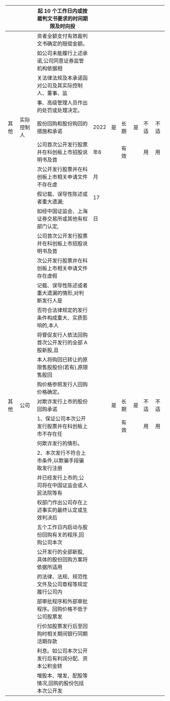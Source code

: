 |    |       | 起 10 个工作日内或按裁判文书要求的时间期限及时向投 |      |   |    |   |    |    |
|----|-------|-----------------------------|------|---|----|---|----|----|
|    |       | 资者全额支付有效裁判文书确定的赔偿金额。        |      |   |    |   |    |    |
|    |       | 如公司未能履行上述承诺,公司同意证券监管机构依据相   |      |   |    |   |    |    |
|    |       | 关法律法规及本承诺函对公司及其实际控制人、董事、监   |      |   |    |   |    |    |
|    |       | 事、高级管理人员作出的处罚或处理决定。         |      |   |    |   |    |    |
| 其他 | 实际控制人 | 股份回购和股份购回的措施和承诺             | 2022 | 是 | 长期 | 是 | 不适 | 不适 |
|    |       | 公司首次公开发行股票并在科创板上市招股说明书及首    | 年6   |   | 有效 |   | 用  | 用  |
|    |       | 次公开发行股票并在科创板上市相关申请文件不存在虚    | 月    |   |    |   |    |    |
|    |       | 假记载、误导性陈述或者重大遗漏;            | 17   |   |    |   |    |    |
|    |       | 如经中国证监会、上海证券交易所或其他有权部门认定,   | 日    |   |    |   |    |    |
|    |       | 公司首次公开发行股票并在科创板上市招股说明书及首    |      |   |    |   |    |    |
|    |       | 次公开发行股票并在科创板上市相关申请文件存在虚假    |      |   |    |   |    |    |
|    |       | 记载、误导性陈述或者重大遗漏的情形,对判断发行人是   |      |   |    |   |    |    |
|    |       | 否符合法律规定的发行条件构成重大、实质影响的,本人   |      |   |    |   |    |    |
|    |       | 将督促发行人依法回购首次公开发行的全部 A 股新股,且 |      |   |    |   |    |    |
|    |       | 本人将购回已转让的原限售股股份(若有),原限售股回   |      |   |    |   |    |    |
|    |       | 购价格参照发行人回购价格确定。             |      |   |    |   |    |    |
| 其他 | 公司    | 对欺诈发行上市的股份回购承诺              |      | 是 | 长期 | 是 | 不适 | 不适 |
|    |       | 1、保证公司本次公开发行股票并在科创板上市不存在任   |      |   | 有效 |   | 用  | 用  |
|    |       | 何欺诈发行的情形。                   |      |   |    |   |    |    |
|    |       | 2、本次发行不符合上市条件,以欺骗手段骗取发行注册   |      |   |    |   |    |    |
|    |       | 并已经发行上市的,公司将在中国证监会或人民法院等有   |      |   |    |   |    |    |
|    |       | 权部门作出公司存在上述事实的最终认定或生效判决后    |      |   |    |   |    |    |
|    |       | 五个工作日内启动与股份回购有关的程序,回购公司本次   |      |   |    |   |    |    |
|    |       | 公开发行的全部新股,具体的股份回购方案将依据所适用   |      |   |    |   |    |    |
|    |       | 的法律、法规、规范性文件及公司章程等规定履行公司内   |      |   |    |   |    |    |
|    |       | 部审批程序和外部审批程序。回购价格不低于公司股票发   |      |   |    |   |    |    |
|    |       | 行价加股票发行后至回购时相关期间银行同期活期存款    |      |   |    |   |    |    |
|    |       | 利息。如公司本次公开发行后有利润分配、资本公积金转   |      |   |    |   |    |    |
|    |       | 增股本、增发、配股等情况,回购的股份包括本次公开发   |      |   |    |   |    |    |